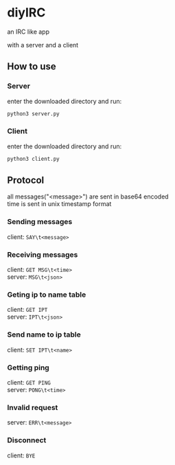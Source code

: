 # diyIRC

an IRC like app

with a server and a client

## How to use

### Server

enter the downloaded directory and run:

```bash
python3 server.py
```

### Client

enter the downloaded directory and run:

```bash
python3 client.py
```

## Protocol

all messages("\<message>") are sent in base64 encoded  
time is sent in unix timestamp format

### Sending messages

client: `SAY\t<message>`

### Receiving messages

client: `GET MSG\t<time>`  
server: `MSG\t<json>`

### Geting ip to name table

client: `GET IPT`  
server: `IPT\t<json>`

### Send name to ip table

client: `SET IPT\t<name>`

### Getting ping

client: `GET PING`  
server: `PONG\t<time>`

### Invalid request

server: `ERR\t<message>`

### Disconnect

client: `BYE`
